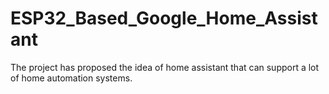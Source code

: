 # ESP32_Based_Google_Home_Assistant
The project has proposed the idea of home assistant that can support a lot of home automation systems.
